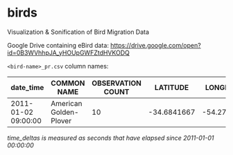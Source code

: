 # birds
Visualization &amp; Sonification of Bird Migration Data

Google Drive containing eBird data: https://drive.google.com/open?id=0B3WVhhpJA_yHOUpGWFZtdHVKODQ

`<bird-name>_pr.csv` column names:

 | date_time | COMMON NAME | OBSERVATION COUNT | LATITUDE | LONGITUDE | OBSERVATION DATE | time_deltas |
 | --------- | ------------| ----------------- | -------- | --------- | ---------------- | ----------- |
 |2011-01-02 09:00:00 | American Golden-Plover | 10 | -34.6841667 | -54.2768333 | 2011-01-02 | 118800 |
 
 *time_deltas is measured as seconds that have elapsed since 2011-01-01 00:00:00*

